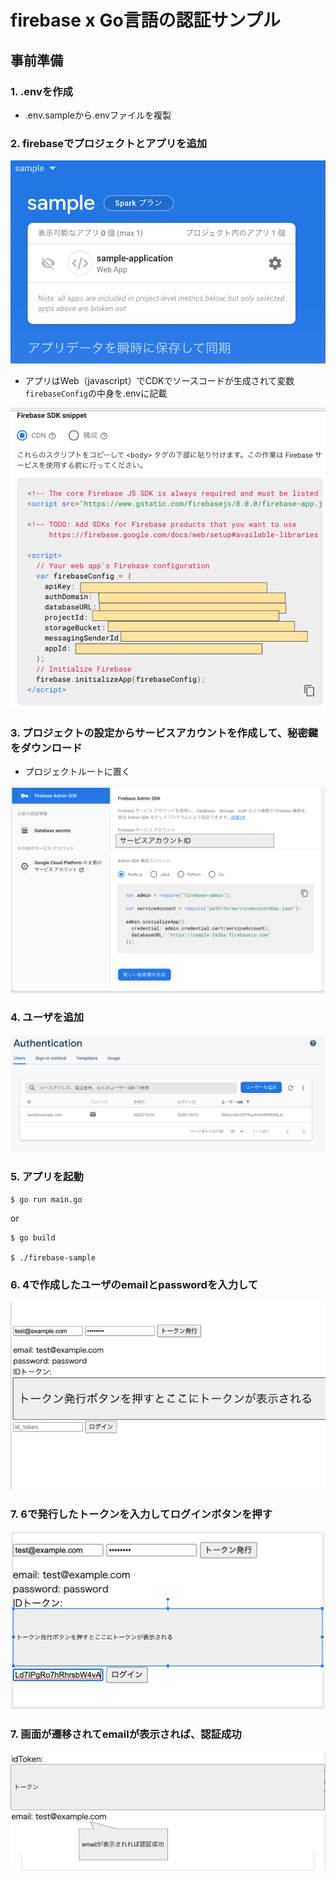 # firebase x Go言語の認証サンプル

## 事前準備
### 1. .envを作成

- .env.sampleから.envファイルを複製

### 2. firebaseでプロジェクトとアプリを追加

![](./doc/image/readme_1.png)

- アプリはWeb（javascript）でCDKでソースコードが生成されて変数`firebaseConfig`の中身を.envに記載

![](./doc/image/readme_5.png)

### 3. プロジェクトの設定からサービスアカウントを作成して、秘密鍵をダウンロード

- プロジェクトルートに置く

![](./doc/image/readme_4.png)

### 4. ユーザを追加

![](./doc/image/readme_2.png)

### 5. アプリを起動

```shell script
$ go run main.go
```

or

```shell script
$ go build

$ ./firebase-sample
```

### 6. 4で作成したユーザのemailとpasswordを入力して

![](./doc/image/readme_3.png)

### 7. 6で発行したトークンを入力してログインボタンを押す

![](./doc/image/readme_6.png)

### 7. 画面が遷移されてemailが表示されば、認証成功

![](./doc/image/readme_7.png)
